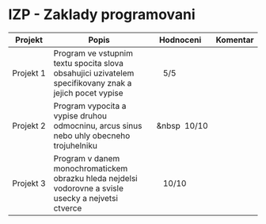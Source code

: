 # IZP - Zaklady programovani

| Projekt | Popis | Hodnoceni | Komentar
| ------ | ------ | ------ | ------
| Projekt&nbsp;1 | Program ve vstupnim textu spocita slova obsahujici uzivatelem specifikovany znak a jejich pocet vypise |&nbsp;&nbsp;&nbsp;&nbsp;&nbsp;5/5 |
| Projekt&nbsp;2 | Program vypocita a vypise druhou odmocninu, arcus sinus nebo uhly obecneho trojuhelniku |&nbsp;&nbsp;&nbsp&nbsp;&nbsp;10/10 |
| Projekt&nbsp;3 | Program v danem monochromatickem obrazku hleda nejdelsi vodorovne a svisle usecky a nejvetsi ctverce |&nbsp;&nbsp;&nbsp;&nbsp;&nbsp;10/10 |